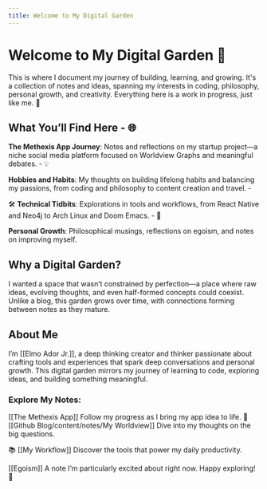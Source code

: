 ```yaml
---
title: Welcome to My Digital Garden
---
```


# Welcome to My Digital Garden 🌱
This is where I document my journey of building, learning, and growing. It's a collection of notes and ideas, spanning my interests in coding, philosophy, personal growth, and creativity. Everything here is a work in progress, just like me. 🚀

## What You’ll Find Here - 🌐 

**The Methexis App Journey**: 
Notes and reflections on my startup project—a niche social media platform focused on Worldview Graphs and meaningful debates. - 💡 

**Hobbies and Habits**: 
My thoughts on building lifelong habits and balancing my passions, from coding and philosophy to content creation and travel. - 

🛠️ **Technical Tidbits**: 
Explorations in tools and workflows, from React Native and Neo4j to Arch Linux and Doom Emacs. - 🌱 

**Personal Growth**:
Philosophical musings, reflections on egoism, and notes on improving myself. 

## Why a Digital Garden? 
I wanted a space that wasn’t constrained by perfection—a place where raw ideas, evolving thoughts, and even half-formed concepts could coexist. Unlike a blog, this garden grows over time, with connections forming between notes as they mature. 
## About Me 
I’m [[Elmo Ador Jr.]], a deep thinking creator and thinker passionate about crafting tools and experiences that spark deep conversations and personal growth. This digital garden mirrors my journey of learning to code, exploring ideas, and building something meaningful.

### Explore My Notes:

[[The Methexis App]] 
Follow my progress as I bring my app idea to life.
📜
[[Github Blog/content/notes/My Worldview]]
 Dive into my thoughts on the big questions.
 
 📚 [[My Workflow]]
  Discover the tools that power my daily productivity.
  
[[Egoism]]
A note I’m particularly excited about right now. Happy exploring! 🌸